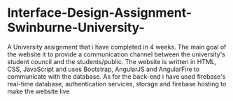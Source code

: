 # Interface-Design-Assignment-Swinburne-University-
A University assignment that i have completed in 4 weeks. The main goal of the website it to provide a communication channel between the university's student council and the students/public. The website is written in HTML, CSS, JavaScript and uses Bootstrap, AngularJS and AngularFire to communicate with the database. As for the back-end i have used firebase's real-time database, authentication services, storage and firebase hosting to make the website live
